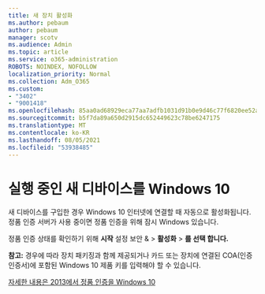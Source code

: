 ```yaml
---
title: 새 장치 활성화
ms.author: pebaum
author: pebaum
manager: scotv
ms.audience: Admin
ms.topic: article
ms.service: o365-administration
ROBOTS: NOINDEX, NOFOLLOW
localization_priority: Normal
ms.collection: Adm_O365
ms.custom:
- "3402"
- "9001418"
ms.openlocfilehash: 85aa0ad68929eca77aa7adfb1031d91b0e9d46c77f6820ee52a7848cd4a19211
ms.sourcegitcommit: b5f7da89a650d2915dc652449623c78be6247175
ms.translationtype: MT
ms.contentlocale: ko-KR
ms.lasthandoff: 08/05/2021
ms.locfileid: "53938485"
---
```

# <a name="activating-a-new-device-running-windows-10"></a>실행 중인 새 디바이스를 Windows 10

새 디바이스를 구입한 경우 Windows 10 인터넷에 연결할 때 자동으로 활성화됩니다. 정품 인증 서버가 사용 중이면 정품 인증을 위해 잠시 Windows 있습니다.

정품 인증 상태를 확인하기 위해 **시작** 설정 보안 &  >  **활성화**  >  **를 선택 합니다.**

**참고:** 경우에 따라 장치 패키징과 함께 제공되거나 카드 또는 장치에 연결된 COA(인증 인증서)에 포함된 Windows 10 제품 키를 입력해야 할 수 있습니다.

[자세한 내용은 2013에서 정품 인증을 Windows 10](https://support.microsoft.com/help/12440)